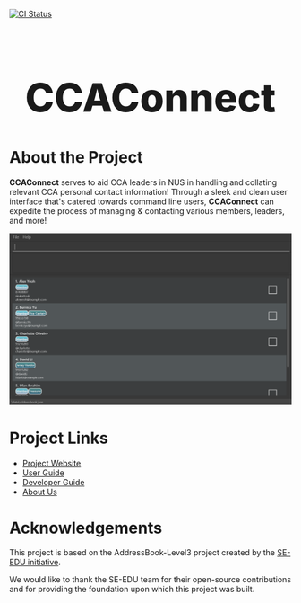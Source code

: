 [![CI Status](https://github.com/se-edu/addressbook-level3/workflows/Java%20CI/badge.svg)](https://github.com/AY2425S1-CS2103T-F11-2/tp/actions)
<!-- Project Title -->
<div align="center">
  <h1 style="font-weight:800;font-size:70px;">CCAConnect</h1>
</div>

<!-- Project Details -->
# About the Project
**CCAConnect** serves to aid CCA leaders in NUS in handling and collating relevant CCA personal contact information! Through a sleek and clean user interface that's catered towards command line users, **CCAConnect** can expedite the process of managing & contacting various members, leaders, and more!

![Ui](docs/images/Ui.png)

<!-- Project Links -->
# Project Links

* [Project Website](https://ay2425s1-cs2103t-f11-2.github.io/tp/)
* [User Guide](https://github.com/AY2425S1-CS2103T-F11-2/tp/blob/master/docs/UserGuide.md)
* [Developer Guide](https://github.com/AY2425S1-CS2103T-F11-2/tp/blob/master/docs/DeveloperGuide.md)
* [About Us](https://github.com/AY2425S1-CS2103T-F11-2/tp/blob/master/docs/AboutUs.md)


<!-- Acknowledgements -->
# Acknowledgements
This project is based on the AddressBook-Level3 project created by the [SE-EDU initiative](https://se-education.org).

We would like to thank the SE-EDU team for their open-source contributions and for providing the foundation
upon which this project was built.
